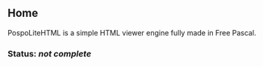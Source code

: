 ## Home

PospoLiteHTML is a simple HTML viewer engine fully made in Free Pascal.

### Status: *not complete*

